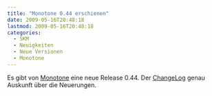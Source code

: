 ```yaml
---
title: "Monotone 0.44 erschienen"
date: 2009-05-16T20:48:18
lastmod: 2009-05-16T20:48:18
categories:
  - SKM
  - Neuigkeiten
  - Neue Versionen
  - Monotone
---
```

Es gibt von <a href="http://monotone.ca/"  title="Monotone">Monotone</a> eine neue Release 0.44. Der <a href="http://monotone.ca/NEWS"  title="ChangeLog">ChangeLog</a> genau Auskunft über die Neuerungen.
